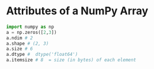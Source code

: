 
#  Attributes of a NumPy Array

```python
import numpy as np
a = np.zeros([2,3])
a.ndim # 2
a.shape # (2, 3)
a.size # 6
a.dtype #  dtype('float64')
a.itemsize # 8  = size (in bytes) of each element
```
